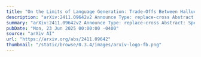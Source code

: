 ```yaml
---
title: "On the Limits of Language Generation: Trade-Offs Between Hallucination and Mode Collapse"
description: "arXiv:2411.09642v2 Announce Type: replace-cross Abstract: Specifying all desirable properties of a language model is challenging, but certain requirements seem essential. Given samples from an unknown language, the trained model should produce valid strings not seen in training and be expressive enough to capture the language's full richness. Otherwise, outputting invalid strings constitutes 'hallucination,' and failing to capture the full range leads to 'mode collapse.' We ask if a language model can meet both requirements. We investigate this within a statistical language generation setting building on Gold and Angluin. Here, the model receives random samples from a distribution over an unknown language K, which belongs to a possibly infinite collection of languages. The goal is to generate unseen strings from K. We say the model generates from K with consistency and breadth if, as training size increases, its output converges to all unseen strings in K. Kleinberg and Mullainathan [KM24] asked if consistency and breadth in language generation are possible. We answer this negatively: for a large class of language models, including next-token prediction models, this is impossible for most collections of candidate languages. This contrasts with [KM24]'s result, showing consistent generation without breadth is possible for any countable collection of languages. Our finding highlights that generation with breadth fundamentally differs from generation without breadth. As a byproduct, we establish near-tight bounds on the number of samples needed for generation with or without breadth. Finally, our results offer hope: consistent generation with breadth is achievable for any countable collection of languages when negative examples (strings outside K) are available alongside positive ones. This suggests that post-training feedback, which encodes negative examples, can be crucial in reducing hallucinations while limiting mode collapse."
summary: "arXiv:2411.09642v2 Announce Type: replace-cross Abstract: Specifying all desirable properties of a language model is challenging, but certain requirements seem essential. Given samples from an unknown language, the trained model should produce valid strings not seen in training and be expressive enough to capture the language's full richness. Otherwise, outputting invalid strings constitutes 'hallucination,' and failing to capture the full range leads to 'mode collapse.' We ask if a language model can meet both requirements. We investigate this within a statistical language generation setting building on Gold and Angluin. Here, the model receives random samples from a distribution over an unknown language K, which belongs to a possibly infinite collection of languages. The goal is to generate unseen strings from K. We say the model generates from K with consistency and breadth if, as training size increases, its output converges to all unseen strings in K. Kleinberg and Mullainathan [KM24] asked if consistency and breadth in language generation are possible. We answer this negatively: for a large class of language models, including next-token prediction models, this is impossible for most collections of candidate languages. This contrasts with [KM24]'s result, showing consistent generation without breadth is possible for any countable collection of languages. Our finding highlights that generation with breadth fundamentally differs from generation without breadth. As a byproduct, we establish near-tight bounds on the number of samples needed for generation with or without breadth. Finally, our results offer hope: consistent generation with breadth is achievable for any countable collection of languages when negative examples (strings outside K) are available alongside positive ones. This suggests that post-training feedback, which encodes negative examples, can be crucial in reducing hallucinations while limiting mode collapse."
pubDate: "Mon, 23 Jun 2025 00:00:00 -0400"
source: "arXiv AI"
url: "https://arxiv.org/abs/2411.09642"
thumbnail: "/static/browse/0.3.4/images/arxiv-logo-fb.png"
---
```


